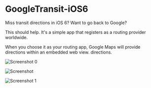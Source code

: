 # GoogleTransit-iOS6

Miss transit directions in iOS 6? Want to go back to Google?

This should help. It's a simple app that registers as a routing provider worldwide.

When you choose it as your routing app, Google Maps will provide directions within an embedded web view.
directions.

![Screenshot 0](https://github.com/simonmaddox/GoogleTransit-iOS6/blob/master/screenshot0.png?raw=true)

![Screenshot](https://github.com/simonmaddox/GoogleTransit-iOS6/blob/master/screenshot.png?raw=true)

![Screenshot 1](https://github.com/simonmaddox/GoogleTransit-iOS6/blob/master/screenshot1.png?raw=true)